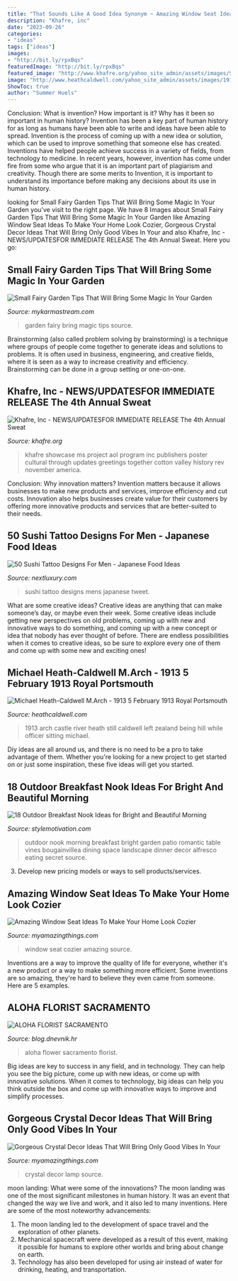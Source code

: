 ```yaml
---
title: "That Sounds Like A Good Idea Synonym ~ Amazing Window Seat Ideas To Make Your Home Look Cozier"
description: "Khafre, inc"
date: "2023-09-26"
categories:
- "ideas"
tags: ["ideas"]
images:
- "http://bit.ly/rpxBqs"
featuredImage: "http://bit.ly/rpxBqs"
featured_image: "http://www.khafre.org/yahoo_site_admin/assets/images/SweatEquitySymposium_11x17poster_rev.273170753_std.jpg"
image: "http://www.heathcaldwell.com/yahoo_site_admin/assets/images/1913_Ormuz_Caslte.11722042_std.jpg"
ShowToc: true
author: "Summer Huels"
---
```



Conclusion: What is invention? How important is it? Why has it been so important in human history?
Invention has been a key part of human history for as long as humans have been able to write and ideas have been able to spread. Invention is the process of coming up with a new idea or solution, which can be used to improve something that someone else has created. Inventions have helped people achieve success in a variety of fields, from technology to medicine. In recent years, however, invention has come under fire from some who argue that it is an important part of plagiarism and creativity. Though there are some merits to Invention, it is important to understand its importance before making any decisions about its use in human history.

	

		
looking for Small Fairy Garden Tips That Will Bring Some Magic In Your Garden you've visit to the right page. We have 8 Images about Small Fairy Garden Tips That Will Bring Some Magic In Your Garden like Amazing Window Seat Ideas To Make Your Home Look Cozier, Gorgeous Crystal Decor Ideas That Will Bring Only Good Vibes In Your and also Khafre, Inc - NEWS/UPDATES﻿FOR IMMEDIATE RELEASE The 4th Annual Sweat. Here you go:
		
    
## Small Fairy Garden Tips That Will Bring Some Magic In Your Garden

<img loading=lazy src="https://mykarmastream.com/wp-content/uploads/2017/06/fairy-garden-1.jpg" onerror="this.onerror=null;this.src='https://tse4.mm.bing.net/th?id=OIP.JCzz5i8K4fvsMbffrX1pqwC_FG&amp;pid=15.1';" alt="Small Fairy Garden Tips That Will Bring Some Magic In Your Garden">

_Source: mykarmastream.com_

>garden fairy bring magic tips source. 

	

Brainstorming (also called problem solving by brainstorming) is a technique where groups of people come together to generate ideas and solutions to problems. It is often used in business, engineering, and creative fields, where it is seen as a way to increase creativity and efficiency. Brainstorming can be done in a group setting or one-on-one.

    
## Khafre, Inc - NEWS/UPDATES﻿FOR IMMEDIATE RELEASE The 4th Annual Sweat

<img loading=lazy src="http://www.khafre.org/yahoo_site_admin/assets/images/SweatEquitySymposium_11x17poster_rev.273170753_std.jpg" onerror="this.onerror=null;this.src='https://tse3.mm.bing.net/th?id=OIP.8R6Axlz68WR3SwGYG6qGyAHaLc&amp;pid=15.1';" alt="Khafre, Inc - NEWS/UPDATES﻿FOR IMMEDIATE RELEASE The 4th Annual Sweat">

_Source: khafre.org_

>khafre showcase ms project aol program inc publishers poster cultural through updates greetings together cotton valley history rev november america. 

	

Conclusion: Why innovation matters?
Invention matters because it allows businesses to make new products and services, improve efficiency and cut costs. Innovation also helps businesses create value for their customers by offering more innovative products and services that are better-suited to their needs.

    
## 50 Sushi Tattoo Designs For Men - Japanese Food Ideas

<img loading=lazy src="http://nextluxury.com/wp-content/uploads/lower-leg-mens-tattoo-with-sushi-design.jpg" onerror="this.onerror=null;this.src='https://tse2.mm.bing.net/th?id=OIP.lwbIRAr_yk41MmWU5f_OegHaIC&amp;pid=15.1';" alt="50 Sushi Tattoo Designs For Men - Japanese Food Ideas">

_Source: nextluxury.com_

>sushi tattoo designs mens japanese tweet. 

	

What are some creative ideas?
Creative ideas are anything that can make someone’s day, or maybe even their week. Some creative ideas include getting new perspectives on old problems, coming up with new and innovative ways to do something, and coming up with a new concept or idea that nobody has ever thought of before. There are endless possibilities when it comes to creative ideas, so be sure to explore every one of them and come up with some new and exciting ones!

    
## Michael Heath-Caldwell M.Arch - 1913 5 February 1913 Royal Portsmouth

<img loading=lazy src="http://www.heathcaldwell.com/yahoo_site_admin/assets/images/1913_Ormuz_Caslte.11722042_std.jpg" onerror="this.onerror=null;this.src='https://tse2.mm.bing.net/th?id=OIP.-AoFNRKxRNRXs2p3dh5m6gHaHk&amp;pid=15.1';" alt="Michael Heath-Caldwell M.Arch - 1913 5 February 1913 Royal Portsmouth">

_Source: heathcaldwell.com_

>1913 arch castle river heath still caldwell left zealand being hill while officer sitting michael. 

	

Diy ideas are all around us, and there is no need to be a pro to take advantage of them. Whether you're looking for a new project to get started on or just some inspiration, these five ideas will get you started.

    
## 18 Outdoor Breakfast Nook Ideas For Bright And Beautiful Morning

<img loading=lazy src="http://www.stylemotivation.com/wp-content/uploads/2014/01/20-Outdoor-Breakfast-Nook-Ideas-for-Bright-and-Beautiful-Morning-2.jpg" onerror="this.onerror=null;this.src='https://tse3.mm.bing.net/th?id=OIP.zFefNpyPHO107OAyYGL3DwHaIt&amp;pid=15.1';" alt="18 Outdoor Breakfast Nook Ideas for Bright and Beautiful Morning">

_Source: stylemotivation.com_

>outdoor nook morning breakfast bright garden patio romantic table vines bougainvillea dining space landscape dinner decor alfresco eating secret source. 

	

3. Develop new pricing models or ways to sell products/services.

    
## Amazing Window Seat Ideas To Make Your Home Look Cozier

<img loading=lazy src="https://myamazingthings.com/wp-content/uploads/2017/09/window-seat-1.jpg" onerror="this.onerror=null;this.src='https://tse4.mm.bing.net/th?id=OIP.LPhtxnfXHvxIphKf0FbiPwHaHa&amp;pid=15.1';" alt="Amazing Window Seat Ideas To Make Your Home Look Cozier">

_Source: myamazingthings.com_

>window seat cozier amazing source. 

	

Inventions are a way to improve the quality of life for everyone, whether it's a new product or a way to make something more efficient. Some inventions are so amazing, they're hard to believe they even came from someone. Here are 5 examples.

    
## ALOHA FLORIST SACRAMENTO

<img loading=lazy src="http://bit.ly/rpxBqs" onerror="this.onerror=null;this.src='https://tse1.mm.bing.net/th?id=OIP.l8eS8OxW2X1i-x4HYYWk5AHaFS&amp;pid=15.1';" alt="ALOHA FLORIST SACRAMENTO">

_Source: blog.dnevnik.hr_

>aloha flower sacramento florist. 

	

Big ideas are key to success in any field, and in technology. They can help you see the big picture, come up with new ideas, or come up with innovative solutions. When it comes to technology, big ideas can help you think outside the box and come up with innovative ways to improve and simplify processes.

    
## Gorgeous Crystal Decor Ideas That Will Bring Only Good Vibes In Your

<img loading=lazy src="http://myamazingthings.com/wp-content/uploads/2017/05/1_-_Crystal_Lamp-590cbfba5f9b5864705606cd.jpg" onerror="this.onerror=null;this.src='https://tse4.mm.bing.net/th?id=OIP.0LPo0N2fVPXeiti3kDWCOQHaHa&amp;pid=15.1';" alt="Gorgeous Crystal Decor Ideas That Will Bring Only Good Vibes In Your">

_Source: myamazingthings.com_

>crystal decor lamp source. 

	

moon landing: What were some of the innovations?
The moon landing was one of the most significant milestones in human history. It was an event that changed the way we live and work, and it also led to many inventions. Here are some of the most noteworthy advancements: 
1) The moon landing led to the development of space travel and the exploration of other planets. 
2) Mechanical spacecraft were developed as a result of this event, making it possible for humans to explore other worlds and bring about change on earth. 
3) Technology has also been developed for using air instead of water for drinking, heating, and transportation.


